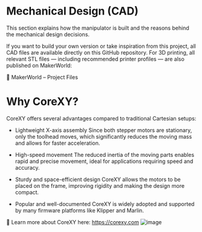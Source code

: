 # Mechanical Design (CAD)
This section explains how the manipulator is built and the reasons behind the mechanical design decisions.

If you want to build your own version or take inspiration from this project, all CAD files are available directly on this GitHub repository.
For 3D printing, all relevant STL files — including recommended printer profiles — are also published on MakerWorld:

🔗 MakerWorld – Project Files




# Why CoreXY?
CoreXY offers several advantages compared to traditional Cartesian setups:

- Lightweight X-axis assembly Since both stepper motors are stationary, only the toolhead moves, which significantly reduces the moving mass and allows for faster acceleration.

- High-speed movement The reduced inertia of the moving parts enables rapid and precise movement, ideal for applications requiring speed and accuracy.

- Sturdy and space-efficient design CoreXY allows the motors to be placed on the frame, improving rigidity and making the design more compact.

- Popular and well-documented CoreXY is widely adopted and supported by many firmware platforms like Klipper and Marlin.

🔗 Learn more about CoreXY here: https://corexy.com
![image](https://github.com/user-attachments/assets/7af0c239-4a08-4631-8e9b-f040a55c6f9e)



